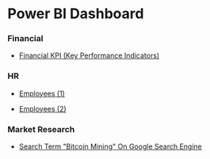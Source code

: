 # Power BI Dashboard

### Financial 
- [Financial KPI (Key Performance Indicators)](https://app.powerbi.com/view?r=eyJrIjoiYjAwOTBkNWQtZThiNi00ZmM3LWEzMTMtM2E1ODk5OGQwYTQwIiwidCI6Ijc5ZjM0NWVlLWU3M2ItNDgxMi1hNTEyLWNmYjhiZGI4Mjk0OCJ9)

### HR
- [Employees (1) ](https://app.powerbi.com/view?r=eyJrIjoiOTY5YmFhYmItNWE3Yy00N2NlLWE1NGEtYjI0MWFlYjlkZTE3IiwidCI6Ijc5ZjM0NWVlLWU3M2ItNDgxMi1hNTEyLWNmYjhiZGI4Mjk0OCJ9)

- [Employees (2) ](https://app.powerbi.com/view?r=eyJrIjoiZGY5NTJlMGQtMmQ2Ny00YTNiLTlmODgtZWIwN2Y5NGE5OGM5IiwidCI6Ijc5ZjM0NWVlLWU3M2ItNDgxMi1hNTEyLWNmYjhiZGI4Mjk0OCJ9)

### Market Research
- [Search Term "Bitcoin Mining" On Google Search Engine](https://app.powerbi.com/view?r=eyJrIjoiMDU0OWU2YTAtNDU4Zi00NzlhLTk2ZmItYjkxYzRjOGZkZDhjIiwidCI6Ijc5ZjM0NWVlLWU3M2ItNDgxMi1hNTEyLWNmYjhiZGI4Mjk0OCJ9)



